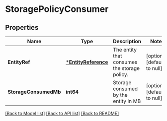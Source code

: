 # StoragePolicyConsumer

## Properties
Name | Type | Description | Notes
------------ | ------------- | ------------- | -------------
**EntityRef** | [***EntityReference**](EntityReference.md) | The entity that consumes the storage policy. | [optional] [default to null]
**StorageConsumedMb** | **int64** | Storage consumed by the entity in MB | [optional] [default to null]

[[Back to Model list]](../README.md#documentation-for-models) [[Back to API list]](../README.md#documentation-for-api-endpoints) [[Back to README]](../README.md)


